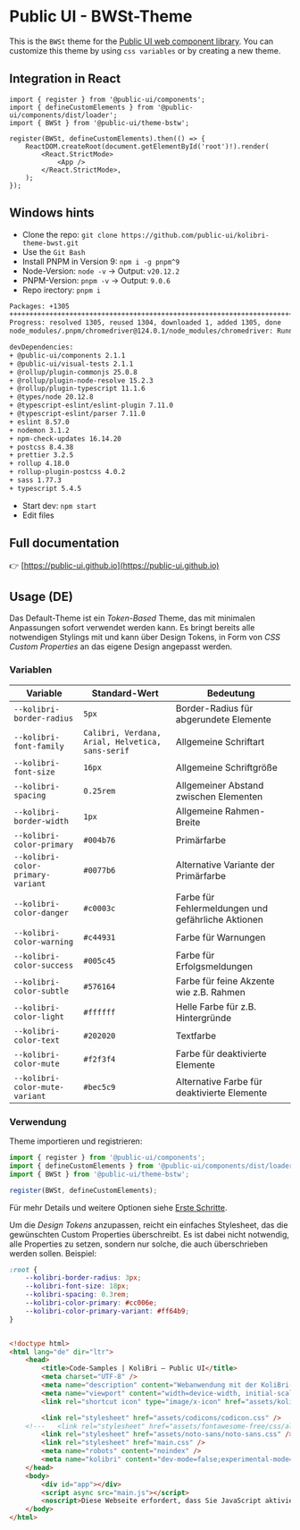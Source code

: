 # Public UI - BWSt-Theme

This is the `BWSt` theme for the [Public UI web component library](https://public-ui.github.io). You can customize this theme by using `css variables` or by creating a new theme.

## Integration in React

```tsx
import { register } from '@public-ui/components';
import { defineCustomElements } from '@public-ui/components/dist/loader';
import { BWSt } from '@public-ui/theme-bstw';

register(BWSt, defineCustomElements).then(() => {
	ReactDOM.createRoot(document.getElementById('root')!).render(
		<React.StrictMode>
			<App />
		</React.StrictMode>,
	);
});
```

## Windows hints

- Clone the repo: `git clone https://github.com/public-ui/kolibri-theme-bwst.git`
- Use the `Git Bash`
- Install PNPM in Version 9: `npm i -g pnpm^9`
- Node-Version: `node -v` -> Output: `v20.12.2`
- PNPM-Version: `pnpm -v` -> Output: `9.0.6`
- Repo irectory: `pnpm i`

```bash
Packages: +1305
+++++++++++++++++++++++++++++++++++++++++++++++++++++++++++++++++++++++++++++++++++++++++++++++++++++++++++++++++++
Progress: resolved 1305, reused 1304, downloaded 1, added 1305, done
node_modules/.pnpm/chromedriver@124.0.1/node_modules/chromedriver: Running install script, done in 3.2s

devDependencies:
+ @public-ui/components 2.1.1
+ @public-ui/visual-tests 2.1.1
+ @rollup/plugin-commonjs 25.0.8
+ @rollup/plugin-node-resolve 15.2.3
+ @rollup/plugin-typescript 11.1.6
+ @types/node 20.12.8
+ @typescript-eslint/eslint-plugin 7.11.0
+ @typescript-eslint/parser 7.11.0
+ eslint 8.57.0
+ nodemon 3.1.2
+ npm-check-updates 16.14.20
+ postcss 8.4.38
+ prettier 3.2.5
+ rollup 4.18.0
+ rollup-plugin-postcss 4.0.2
+ sass 1.77.3
+ typescript 5.4.5
```

- Start dev: `npm start`
- Edit files

## Full documentation

👉 [https://public-ui.github.io](https://public-ui.github.io)

## Usage (DE)

Das Default-Theme ist ein _Token-Based_ Theme, das mit minimalen Anpassungen sofort verwendet werden kann. Es bringt bereits alle notwendigen Stylings mit und kann
über Design Tokens, in Form von _CSS Custom Properties_ an das eigene Design angepasst werden.

### Variablen

| Variable                          | Standard-Wert                                    | Bedeutung                                          |
| --------------------------------- | ------------------------------------------------ | -------------------------------------------------- |
| `--kolibri-border-radius`         | `5px`                                            | Border-Radius für abgerundete Elemente             |
| `--kolibri-font-family`           | `Calibri, Verdana, Arial, Helvetica, sans-serif` | Allgemeine Schriftart                              |
| `--kolibri-font-size`             | `16px`                                           | Allgemeine Schriftgröße                            |
| `--kolibri-spacing`               | `0.25rem`                                        | Allgemeiner Abstand zwischen Elementen             |
| `--kolibri-border-width`          | `1px`                                            | Allgemeine Rahmen-Breite                           |
| `--kolibri-color-primary`         | `#004b76`                                        | Primärfarbe                                        |
| `--kolibri-color-primary-variant` | `#0077b6`                                        | Alternative Variante der Primärfarbe               |
| `--kolibri-color-danger`          | `#c0003c`                                        | Farbe für Fehlermeldungen und gefährliche Aktionen |
| `--kolibri-color-warning`         | `#c44931`                                        | Farbe für Warnungen                                |
| `--kolibri-color-success`         | `#005c45`                                        | Farbe für Erfolgsmeldungen                         |
| `--kolibri-color-subtle`          | `#576164`                                        | Farbe für feine Akzente wie z.B. Rahmen            |
| `--kolibri-color-light`           | `#ffffff`                                        | Helle Farbe für z.B. Hintergründe                  |
| `--kolibri-color-text`            | `#202020`                                        | Textfarbe                                          |
| `--kolibri-color-mute`            | `#f2f3f4`                                        | Farbe für deaktivierte Elemente                    |
| `--kolibri-color-mute-variant`    | `#bec5c9`                                        | Alternative Farbe für deaktivierte Elemente        |

### Verwendung

Theme importieren und registrieren:

```js
import { register } from '@public-ui/components';
import { defineCustomElements } from '@public-ui/components/dist/loader';
import { BWSt } from '@public-ui/theme-bstw';

register(BWSt, defineCustomElements);
```

Für mehr Details und weitere Optionen siehe [Erste Schritte](https://public-ui.github.io/docs/get-started/first-steps#einbinden-in-ein-bestehendes-projekt).

Um die _Design Tokens_ anzupassen, reicht ein einfaches Stylesheet, das die gewünschten Custom Properties überschreibt. Es ist dabei nicht notwendig, alle Properties zu setzen, sondern nur solche, die auch überschrieben werden sollen. Beispiel:

```css
:root {
	--kolibri-border-radius: 3px;
	--kolibri-font-size: 18px;
	--kolibri-spacing: 0.3rem;
	--kolibri-color-primary: #cc006e;
	--kolibri-color-primary-variant: #ff64b9;
}
```

```html

<!doctype html>
<html lang="de" dir="ltr">
	<head>
		<title>Code-Samples | KoliBri – Public UI</title>
		<meta charset="UTF-8" />
		<meta name="description" content="Webanwendung mit der KoliBri-Komponentenbibliothek." />
		<meta name="viewport" content="width=device-width, initial-scale=1" />
		<link rel="shortcut icon" type="image/x-icon" href="assets/kolibri.ico" />

		<link rel="stylesheet" href="assets/codicons/codicon.css" />
	<!---	<link rel="stylesheet" href="assets/fontawesome-free/css/all.min.css" />-->
		<link rel="stylesheet" href="assets/noto-sans/noto-sans.css" />
		<link rel="stylesheet" href="main.css" />
		<meta name="robots" content="noindex" />
		<meta name="kolibri" content="dev-mode=false;experimental-mode=true;" />
	</head>
	<body>
		<div id="app"></div>
		<script async src="main.js"></script>
		<noscript>Diese Webseite erfordert, dass Sie JavaScript aktivieren.</noscript>
	</body>
</html>

```
